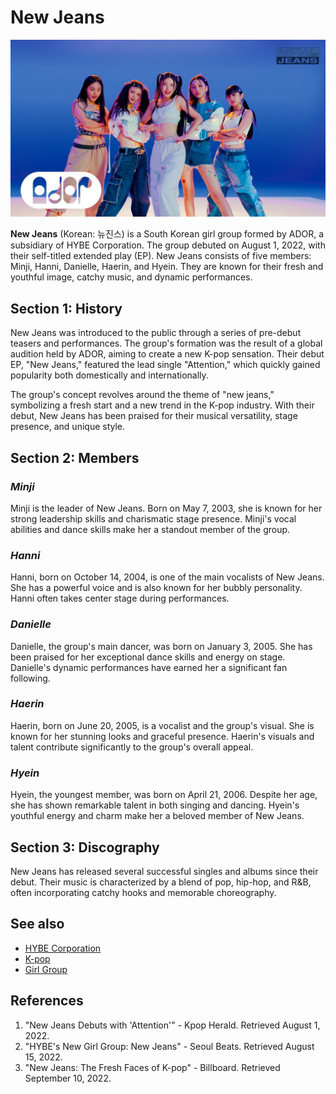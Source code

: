 # New Jeans
![New Jeans](./newjeans.jpg)

**New Jeans** (Korean: 뉴진스) is a South Korean girl group formed by ADOR, a subsidiary of HYBE Corporation. The group debuted on August 1, 2022, with their self-titled extended play (EP). New Jeans consists of five members: Minji, Hanni, Danielle, Haerin, and Hyein. They are known for their fresh and youthful image, catchy music, and dynamic performances.

## Section 1: History
New Jeans was introduced to the public through a series of pre-debut teasers and performances. The group's formation was the result of a global audition held by ADOR, aiming to create a new K-pop sensation. Their debut EP, "New Jeans," featured the lead single "Attention," which quickly gained popularity both domestically and internationally.

The group's concept revolves around the theme of "new jeans," symbolizing a fresh start and a new trend in the K-pop industry. With their debut, New Jeans has been praised for their musical versatility, stage presence, and unique style.

## Section 2: Members
### *Minji*
Minji is the leader of New Jeans. Born on May 7, 2003, she is known for her strong leadership skills and charismatic stage presence. Minji's vocal abilities and dance skills make her a standout member of the group.

### *Hanni*
Hanni, born on October 14, 2004, is one of the main vocalists of New Jeans. She has a powerful voice and is also known for her bubbly personality. Hanni often takes center stage during performances.

### *Danielle*
Danielle, the group's main dancer, was born on January 3, 2005. She has been praised for her exceptional dance skills and energy on stage. Danielle's dynamic performances have earned her a significant fan following.

### *Haerin*
Haerin, born on June 20, 2005, is a vocalist and the group's visual. She is known for her stunning looks and graceful presence. Haerin's visuals and talent contribute significantly to the group's overall appeal.

### *Hyein*
Hyein, the youngest member, was born on April 21, 2006. Despite her age, she has shown remarkable talent in both singing and dancing. Hyein's youthful energy and charm make her a beloved member of New Jeans.

## Section 3: Discography
New Jeans has released several successful singles and albums since their debut. Their music is characterized by a blend of pop, hip-hop, and R&B, often incorporating catchy hooks and memorable choreography.


## See also
- [HYBE Corporation](https://en.wikipedia.org/wiki/HYBE_Corporation)
- [K-pop](https://en.wikipedia.org/wiki/K-pop)
- [Girl Group](https://en.wikipedia.org/wiki/Girl_group)

## References
1. "New Jeans Debuts with 'Attention'" - Kpop Herald. Retrieved August 1, 2022.
2. "HYBE's New Girl Group: New Jeans" - Seoul Beats. Retrieved August 15, 2022.
3. "New Jeans: The Fresh Faces of K-pop" - Billboard. Retrieved September 10, 2022.
